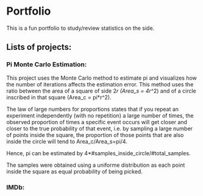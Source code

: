 # Portfolio
This is a fun portfolio to study/review statistics on the side.

## Lists of projects:
### Pi Monte Carlo Estimation:
This project uses the Monte Carlo method to estimate pi and visualizes how the number of iterations affects the estimation error. This method uses the ratio between the area of a square of side 2*r (Area_s = 4*r^2) and of a circle inscribed in that square (Area_c = pi*r^2). 

The law of large numbers for proportions states that if you repeat an experiment independently (with no repetition) a large number of times, the observed proportion of times a specific event occurs will get closer and closer to the true probability of that event, i.e. by sampling a large number of points inside the square, the proportion of those points that are also inside the circle will tend to Area_c/Area_s=pi/4.

Hence, pi can be estimated by 4*#samples_inside_circle/#total_samples.

The samples were obtained using a uniforme distribution as each point inside the square as equal probability of being picked.

### IMDb: